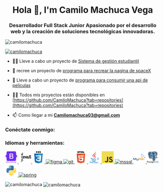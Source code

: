 <h1 align="center">Hola 👋, I'm Camilo Machuca Vega</h1>
<h3 align="center">Desarrollador Full Stack Junior Apasionado por el desarrollo web y la creación de soluciones tecnológicas innovadoras.</h3>

<p align="left"> <img src="https://komarev.com/ghpvc/?username=camilomachuca&label=Profile%20views&color=0e75b6&style=flat" alt="camilomachuca" /> </p>

<p align="left"> <a href="https://github.com/ryo-ma/github-profile-trophy"><img src="https://github-profile-trophy.vercel.app/?username=camilomachuca" alt="camilomachuca" /></a> </p>

- 👨‍💻 Lleve a cabo un proyecto de [Sistema de gestión estudiantil](https://github.com/CamiloMachuca/Proyecto_pythom_MachucaCamilo_GarciaDiego)

- 👯 recree un proyecto de [programa para recrear la pagina de spaceX](https://github.com/CamiloMachuca/PROYECTO_FILTRO_JS_MachucaCamilo_FreilerOrtega)

- 📄 Lleve a cabo un proyecto de [programa para consumir una api de peliculas](https://github.com/CamiloMachuca/FILTRO_JS_MACHUCACAMILO)

- 👨‍💻 Todos mis proyectos están disponibles en [https://github.com/CamiloMachuca?tab=repositories](https://github.com/CamiloMachuca?tab=repositories)

- 📫 Como llegar a mi **Camilomachuca03@gmail.com**

<h3 align="left">Conéctate conmigo:</h3>
<p align="left">
</p>

<h3 align="left">Idiomas y herramientas:</h3>
<p align="left"> <a href="https://getbootstrap.com" target="_blank" rel="noreferrer"> <img src="https://raw.githubusercontent.com/devicons/devicon/master/icons/bootstrap/bootstrap-plain-wordmark.svg" alt="bootstrap" width="40" height="40"/> </a> <a href="https://canvasjs.com" target="_blank" rel="noreferrer"> <img src="https://raw.githubusercontent.com/Hardik0307/Hardik0307/master/assets/canvasjs-charts.svg" alt="canvasjs" width="40" height="40"/> </a> <a href="https://www.w3schools.com/css/" target="_blank" rel="noreferrer"> <img src="https://raw.githubusercontent.com/devicons/devicon/master/icons/css3/css3-original-wordmark.svg" alt="css3" width="40" height="40"/> </a> <a href="https://www.figma.com/" target="_blank" rel="noreferrer"> <img src="https://www.vectorlogo.zone/logos/figma/figma-icon.svg" alt="figma" width="40" height="40"/> </a> <a href="https://git-scm.com/" target="_blank" rel="noreferrer"> <img src="https://www.vectorlogo.zone/logos/git-scm/git-scm-icon.svg" alt="git" width="40" height="40"/> </a> <a href="https://www.w3.org/html/" target="_blank" rel="noreferrer"> <img src="https://raw.githubusercontent.com/devicons/devicon/master/icons/html5/html5-original-wordmark.svg" alt="html5" width="40" height="40"/> </a> <a href="https://www.java.com" target="_blank" rel="noreferrer"> <img src="https://raw.githubusercontent.com/devicons/devicon/master/icons/java/java-original.svg" alt="java" width="40" height="40"/> </a> <a href="https://developer.mozilla.org/en-US/docs/Web/JavaScript" target="_blank" rel="noreferrer"> <img src="https://raw.githubusercontent.com/devicons/devicon/master/icons/javascript/javascript-original.svg" alt="javascript" width="40" height="40"/> </a> <a href="https://www.microsoft.com/en-us/sql-server" target="_blank" rel="noreferrer"> <img src="https://www.svgrepo.com/show/303229/microsoft-sql-server-logo.svg" alt="mssql" width="40" height="40"/> </a> <a href="https://www.mysql.com/" target="_blank" rel="noreferrer"> <img src="https://raw.githubusercontent.com/devicons/devicon/master/icons/mysql/mysql-original-wordmark.svg" alt="mysql" width="40" height="40"/> </a> <a href="https://www.postgresql.org" target="_blank" rel="noreferrer"> <img src="https://raw.githubusercontent.com/devicons/devicon/master/icons/postgresql/postgresql-original-wordmark.svg" alt="postgresql" width="40" height="40"/> </a> <a href="https://www.python.org" target="_blank" rel="noreferrer"> <img src="https://raw.githubusercontent.com/devicons/devicon/master/icons/python/python-original.svg" alt="python" width="40" height="40"/> </a> <a href="https://spring.io/" target="_blank" rel="noreferrer"> <img src="https://www.vectorlogo.zone/logos/springio/springio-icon.svg" alt="spring" width="40" height="40"/> </a> </p>

<p><img align="left" src="https://github-readme-stats.vercel.app/api/top-langs?username=camilomachuca&show_icons=true&locale=en&layout=compact" alt="camilomachuca" /></p>

<p>&nbsp;<img align="center" src="https://github-readme-stats.vercel.app/api?username=camilomachuca&show_icons=true&locale=en" alt="camilomachuca" /></p>








